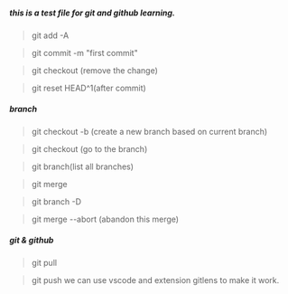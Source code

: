 ##### this is a test file for git and github learning.
> git add -A

> git commit -m "first commit"

> git checkout <filename> (remove the change)

> git reset HEAD^1(after commit)

##### branch
> git checkout -b <branchname> (create a new branch based on current branch)

> git checkout <branchname> (go to the branch)

> git branch(list all branches)

> git merge <branchname>

> git branch -D <branchname>

> git merge --abort (abandon this merge)

##### git & github
> git pull

> git push
we can use vscode and extension gitlens to make it work.